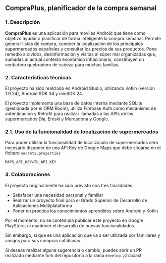 ## CompraPlus, planificador de la compra semanal

### 1. Descripción

**CompraPlus** es una aplicación para móviles Android que tiene como objetivo ayudar a planificar de forma inteligente la compra semanal. Permite generar listas de compra, conocer la localización de los principales supermercados españoles y consultar los precios de sus productos. Pone remedio a olvidos, desinformación y visitas al súper mal organizadas que, sumadas al actual contexto económico inflacionario, constituyen un verdadero quebradero de cabeza para muchas familias.

### 2. Características técnicas

El proyecto ha sido realizado en Android Studio, utilizando Kotlin (versión 1.9.24), Android SDK 34 y minSDK 24.

El proyecto implementa una base de datos interna mediante SQLite (gestionada por el ORM Room), utiliza Firebase Auth como mecanismo de autenticación y Retrofit para realizar llamadas a las APIs de los supermercados Día, Eroski y Mercadona y Google.


### 2.1. Uso de la funcionalidad de localización de supermercados

Para poder utilizar la funcionalidad de localización de supermercados será necesario disponer de una API Key de Google Maps que debe situarse en el fichero `secrets.properties`

```
MAPS_API_KEY=TU_API_KEY
```

### 3. Colaboraciones

El proyecto originalmente ha sido previsto con tres finalidades:
- Satisfacer una necesidad personal y familiar
- Realizar un proyecto final para el Grado Superior de Desarrollo de Aplicaciones Multiplataforma
- Poner en práctica los conocimientos aprendidos sobre Android y Kotlin

Por el momento, no se contempla publicar este proyecto en Google PlayStore, ni mantener el desarrollo de nuevas funcionalidades.

Sin embargo, sí que es una aplicación que va a ser utilizada por familiares y amigos para sus compras cotidianas. 

Si deseas realizar alguna sugerencia o cambio, puedes abrir un PR realizado mediante fork del repositorio a la rama `develop`. ¡Gracias!